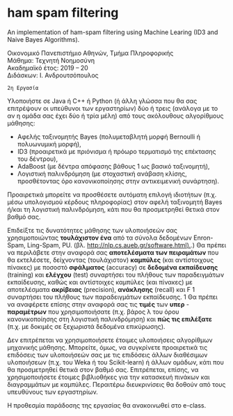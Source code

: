 # ham spam filtering

An implementation of ham-spam filtering using Machine Learing (ID3 and Naive Bayes Algorithms).

Οικονομικό Πανεπιστήμιο Αθηνών, Τμήμα Πληροφορικής\
Μάθημα: Τεχνητή Νοημοσύνη\
Ακαδημαϊκό έτος: 2019 – 20\
Διδάσκων: Ι. Ανδρουτσόπουλος

```
2η Εργασία
```
Υλοποιήστε σε Java ή C++ ή Python (ή άλλη γλώσσα που θα σας επιτρέψουν
οι υπεύθυνοι των εργαστηρίων) δύο ή τρεις (ανάλογα με το αν η ομάδα σας
έχει δύο ή τρία μέλη) από τους ακόλουθους αλγορίθμους μάθησης:

- Αφελής ταξινομητής Bayes (πολυμεταβλητή μορφή Bernoulli ή
    πολυωνυμική μορφή),
- ID3 (προαιρετικά με πριόνισμα ή πρόωρο τερματισμό της επέκτασης
    του δέντρου),
- AdaBoost (με δέντρα απόφασης βάθους 1 ως βασικό ταξινομητή),
- Λογιστική παλινδρόμηση (με στοχαστική ανάβαση κλίσης,
    προσθέτοντας όρο κανονικοποίησης στην αντικειμενική συνάρτηση).

Προαιρετικά μπορείτε να προσθέσετε αυτόματη επιλογή ιδιοτήτων (π.χ. μέσω
υπολογισμού κέρδους πληροφορίας) στον αφελή ταξινομητή Bayes ή/και τη
λογιστική παλινδρόμηση, κάτι που θα προσμετρηθεί θετικά στον βαθμό σας.

Επιδείξτε τις δυνατότητες μάθησης των υλοποιήσεών σας χρησιμοποιώντας
**τουλάχιστον ένα** από τα σύνολα δεδομένων Enron-Spam, Ling-Spam, PU.
(βλ. [http://nlp.cs.aueb.gr/software.html).](http://nlp.cs.aueb.gr/software.html).) Θα πρέπει να περιλάβετε στην
αναφορά σας **αποτελέσματα των πειραμάτων** που θα εκτελέσετε,
δείχνοντας (τουλάχιστον) **καμπύλες** (και αντίστοιχους πίνακες) με ποσοστό
**σφάλματος** (accuracy) σε **δεδομένα εκπαίδευσης** (training) και **ελέγχου**
(test) συναρτήσει του πλήθους των παραδειγμάτων εκπαίδευσης, καθώς και
αντίστοιχες καμπύλες (και πίνακες) με αποτελέσματα **ακρίβειας** (precision),
**ανάκλησης** (recall) και F 1 συναρτήσει του πλήθους των παραδειγμάτων
εκπαίδευσης. 1 Θα πρέπει να αναφέρετε επίσης στην αναφορά σας τις **τιμές**
των **υπερ** - **παραμέτρων** που χρησιμοποιήσατε (π.χ. βάρος λ του όρου
κανονικοποίησης στη λογιστική παλινδρόμηση) και **πώς τις επιλέξατε** (π.χ.
με δοκιμές σε ξεχωριστά δεδομένα επικύρωσης).

Δεν επιτρέπεται να χρησιμοποιήσετε έτοιμες υλοποιήσεις αλγορίθμων
μηχανικής μάθησης. Μπορείτε, όμως, να συγκρίνετε προαιρετικά τις επιδόσεις
των υλοποιήσεών σας με τις επιδόσεις άλλων διαθέσιμων υλοποιήσεων (π.χ.
του Weka ή του Scikit-learn) ή άλλων ομάδων, κάτι που θα προσμετρηθεί
θετικά στον βαθμό σας. Επιτρέπεται, επίσης, να χρησιμοποιήσετε έτοιμες
βιβλιοθήκες για την κατασκευή πινάκων και διαγραμμάτων με καμπύλες.
Περαιτέρω διευκρινίσεις θα δοθούν από τους υπευθύνους των εργαστηρίων.

Η προθεσμία παράδοσης της εργασίας θα ανακοινωθεί στο e-class.



